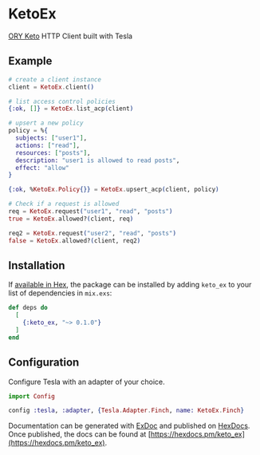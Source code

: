 # KetoEx

[ORY Keto](https://www.ory.sh/keto/) HTTP Client built with Tesla

## Example

```elixir
# create a client instance
client = KetoEx.client()

# list access control policies
{:ok, []} = KetoEx.list_acp(client)

# upsert a new policy
policy = %{
  subjects: ["user1"],
  actions: ["read"],
  resources: ["posts"],
  description: "user1 is allowed to read posts",
  effect: "allow"
}

{:ok, %KetoEx.Policy{}} = KetoEx.upsert_acp(client, policy)

# Check if a request is allowed
req = KetoEx.request("user1", "read", "posts")
true = KetoEx.allowed?(client, req)

req2 = KetoEx.request("user2", "read", "posts")
false = KetoEx.allowed?(client, req2)
```

## Installation

If [available in Hex](https://hex.pm/docs/publish), the package can be installed
by adding `keto_ex` to your list of dependencies in `mix.exs`:

```elixir
def deps do
  [
    {:keto_ex, "~> 0.1.0"}
  ]
end
```

## Configuration

Configure Tesla with an adapter of your choice.

```elixir
import Config

config :tesla, :adapter, {Tesla.Adapter.Finch, name: KetoEx.Finch}
```

Documentation can be generated with [ExDoc](https://github.com/elixir-lang/ex_doc)
and published on [HexDocs](https://hexdocs.pm). Once published, the docs can
be found at [https://hexdocs.pm/keto_ex](https://hexdocs.pm/keto_ex).
